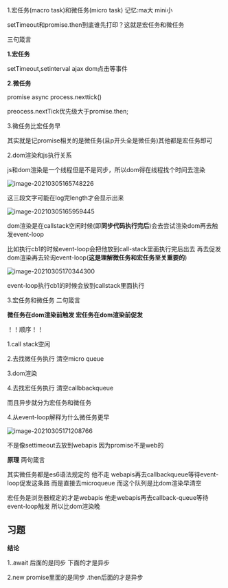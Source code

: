 1.宏任务(macro task)和微任务(micro task) 记忆:ma大 mini小

setTimeout和promise.then到底谁先打印？这就是宏任务和微任务



三句箴言

**1.宏任务**

setTimeout,setinterval ajax dom点击等事件

**2.微任务**

promise async process.nexttick()

preocess.nextTick优先级大于promise.then;

3.微任务比宏任务早

其实就是记promise相关的是微任务(且p开头全是微任务)其他都是宏任务即可





2.dom渲染和js执行关系

js和dom渲染是一个线程但是不是同步，所以dom得在线程找个时间去渲染

![image-20210305165748226](C:\Users\legion\AppData\Roaming\Typora\typora-user-images\image-20210305165748226.png)

这三段文字可能在log完length才会显示出来

![image-20210305165959445](C:\Users\legion\AppData\Roaming\Typora\typora-user-images\image-20210305165959445.png)

dom渲染是在callstack空闲时候(即**同步代码执行完后**)会去尝试渲染dom再去触发event-loop 

比如执行cb1的时候event-loop会把他放到call-stack里面执行完后出去 再去促发dom渲染再去轮询event-loop(**这是理解微任务和宏任务至关重要的**)

![image-20210305170344300](C:\Users\legion\AppData\Roaming\Typora\typora-user-images\image-20210305170344300.png)

event-loop执行cb1的时候会放到callstack里面执行

3.宏任务和微任务 二句箴言 

**微任务在dom渲染前触发 宏任务在dom渲染前促发**

！！顺序！！

1.call stack空闲

2.去找微任务执行 清空micro queue

3.dom渲染

4.去找宏任务执行 清空callbbackqueue

而且异步就分为宏任务和微任务

4.从event-loop解释为什么微任务更早

![image-20210305171208766](C:\Users\legion\AppData\Roaming\Typora\typora-user-images\image-20210305171208766.png)

不是像settimeout去放到webapis 因为promise不是web的

**原理** 两句箴言

其实微任务都是es6语法规定的 他不走 webapis再去callbackqueue等待event-loop促发这条路 而是直接去microqueue 而这个队列是比dom渲染早清空

宏任务是浏览器规定的才是webapis 他走webapis再去callback-queue等待event-loop触发 所以比dom渲染晚





## 习题

**结论**

1..await 后面的是同步 下面的才是异步

2.new promise里面的是同步  .then后面的才是异步

